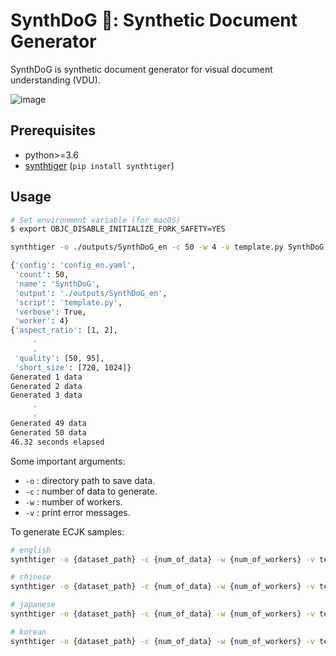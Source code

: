 # SynthDoG 🐶: Synthetic Document Generator

SynthDoG is synthetic document generator for visual document understanding (VDU).

![image](../misc/sample_synthdog.png)

## Prerequisites

- python>=3.6
- [synthtiger](https://github.com/clovaai/synthtiger) (`pip install synthtiger`)

## Usage

```bash
# Set environment variable (for macOS)
$ export OBJC_DISABLE_INITIALIZE_FORK_SAFETY=YES

synthtiger -o ./outputs/SynthDoG_en -c 50 -w 4 -v template.py SynthDoG config_en.yaml

{'config': 'config_en.yaml',
 'count': 50,
 'name': 'SynthDoG',
 'output': './outputs/SynthDoG_en',
 'script': 'template.py',
 'verbose': True,
 'worker': 4}
{'aspect_ratio': [1, 2],
     .
     .
 'quality': [50, 95],
 'short_size': [720, 1024]}
Generated 1 data
Generated 2 data
Generated 3 data
     .
     .
Generated 49 data
Generated 50 data
46.32 seconds elapsed
```

Some important arguments:

- `-o` : directory path to save data.
- `-c` : number of data to generate.
- `-w` : number of workers.
- `-v` : print error messages.

To generate ECJK samples:
```bash
# english
synthtiger -o {dataset_path} -c {num_of_data} -w {num_of_workers} -v template.py SynthDoG config_en.yaml

# chinese
synthtiger -o {dataset_path} -c {num_of_data} -w {num_of_workers} -v template.py SynthDoG config_zh.yaml

# japanese
synthtiger -o {dataset_path} -c {num_of_data} -w {num_of_workers} -v template.py SynthDoG config_ja.yaml

# korean
synthtiger -o {dataset_path} -c {num_of_data} -w {num_of_workers} -v template.py SynthDoG config_ko.yaml
```
